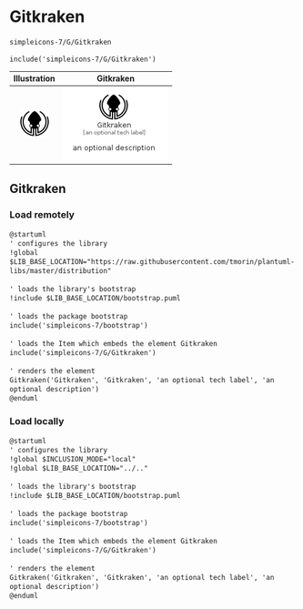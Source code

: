 # Gitkraken


```text
simpleicons-7/G/Gitkraken
```

```text
include('simpleicons-7/G/Gitkraken')
```



| Illustration | Gitkraken |
| :---: | :---: |
| ![illustration for Illustration](../../simpleicons-7/G/Gitkraken.png) | ![illustration for Gitkraken](../../simpleicons-7/G/Gitkraken.Local.png) |




## Gitkraken

### Load remotely
```plantuml
@startuml
' configures the library
!global $LIB_BASE_LOCATION="https://raw.githubusercontent.com/tmorin/plantuml-libs/master/distribution"

' loads the library's bootstrap
!include $LIB_BASE_LOCATION/bootstrap.puml

' loads the package bootstrap
include('simpleicons-7/bootstrap')

' loads the Item which embeds the element Gitkraken
include('simpleicons-7/G/Gitkraken')

' renders the element
Gitkraken('Gitkraken', 'Gitkraken', 'an optional tech label', 'an optional description')
@enduml
```

### Load locally
```plantuml
@startuml
' configures the library
!global $INCLUSION_MODE="local"
!global $LIB_BASE_LOCATION="../.."

' loads the library's bootstrap
!include $LIB_BASE_LOCATION/bootstrap.puml

' loads the package bootstrap
include('simpleicons-7/bootstrap')

' loads the Item which embeds the element Gitkraken
include('simpleicons-7/G/Gitkraken')

' renders the element
Gitkraken('Gitkraken', 'Gitkraken', 'an optional tech label', 'an optional description')
@enduml
```


